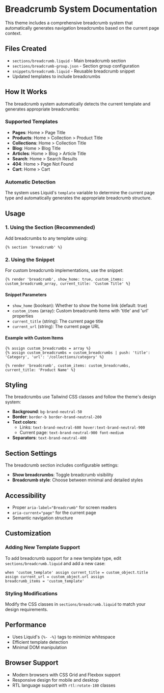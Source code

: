 # Breadcrumb System Documentation

This theme includes a comprehensive breadcrumb system that automatically generates navigation breadcrumbs based on the current page context.

## Files Created

- `sections/breadcrumb.liquid` - Main breadcrumb section
- `sections/breadcrumb-group.json` - Section group configuration
- `snippets/breadcrumb.liquid` - Reusable breadcrumb snippet
- Updated templates to include breadcrumbs

## How It Works

The breadcrumb system automatically detects the current template and generates appropriate breadcrumbs:

### Supported Templates

- **Pages**: Home > Page Title
- **Products**: Home > Collection > Product Title
- **Collections**: Home > Collection Title
- **Blog**: Home > Blog Title
- **Articles**: Home > Blog > Article Title
- **Search**: Home > Search Results
- **404**: Home > Page Not Found
- **Cart**: Home > Cart

### Automatic Detection

The system uses Liquid's `template` variable to determine the current page type and automatically generates the appropriate breadcrumb structure.

## Usage

### 1. Using the Section (Recommended)

Add breadcrumbs to any template using:

```liquid
{% section 'breadcrumb' %}
```

### 2. Using the Snippet

For custom breadcrumb implementations, use the snippet:

```liquid
{% render 'breadcrumb', show_home: true, custom_items: custom_breadcrumb_array, current_title: 'Custom Title' %}
```

#### Snippet Parameters

- `show_home` (boolean): Whether to show the home link (default: true)
- `custom_items` (array): Custom breadcrumb items with 'title' and 'url' properties
- `current_title` (string): The current page title
- `current_url` (string): The current page URL

#### Example with Custom Items

```liquid
{% assign custom_breadcrumbs = array %}
{% assign custom_breadcrumbs = custom_breadcrumbs | push: 'title': 'Category', 'url': '/collections/category' %}

{% render 'breadcrumb', custom_items: custom_breadcrumbs, current_title: 'Product Name' %}
```

## Styling

The breadcrumbs use Tailwind CSS classes and follow the theme's design system:

- **Background**: `bg-brand-neutral-50`
- **Border**: `border-b border-brand-neutral-200`
- **Text colors**:
  - Links: `text-brand-neutral-600 hover:text-brand-neutral-900`
  - Current page: `text-brand-neutral-900 font-medium`
- **Separators**: `text-brand-neutral-400`

## Section Settings

The breadcrumb section includes configurable settings:

- **Show breadcrumbs**: Toggle breadcrumb visibility
- **Breadcrumb style**: Choose between minimal and detailed styles

## Accessibility

- Proper `aria-label="Breadcrumb"` for screen readers
- `aria-current="page"` for the current page
- Semantic navigation structure

## Customization

### Adding New Template Support

To add breadcrumb support for a new template type, edit `sections/breadcrumb.liquid` and add a new case:

```liquid
when 'custom_template' assign current_title = custom_object.title assign current_url = custom_object.url assign
breadcrumb_items = 'custom_template'
```

### Styling Modifications

Modify the CSS classes in `sections/breadcrumb.liquid` to match your design requirements.

## Performance

- Uses Liquid's `{%- -%}` tags to minimize whitespace
- Efficient template detection
- Minimal DOM manipulation

## Browser Support

- Modern browsers with CSS Grid and Flexbox support
- Responsive design for mobile and desktop
- RTL language support with `rtl:rotate-180` classes
